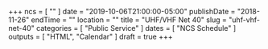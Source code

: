 +++
ncs = [ "" ]
date = "2019-10-06T21:00:00-05:00"
publishDate = "2018-11-26"
endTime = ""
location = ""
title = "UHF/VHF Net 40"
slug = "uhf-vhf-net-40"
categories = [ "Public Service" ]
dates = [ "NCS Schedule" ]
outputs = [ "HTML", "Calendar" ]
draft = true
+++
